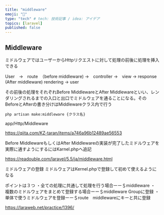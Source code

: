 ```yaml
---
title: "middleware"
emoji: "🌊"
type: "tech" # tech: 技術記事 / idea: アイデア
topics: [laravel]
published: false
---
```

## Middleware
ミドルウェアではユーザーからHttpリクエストに対して処理の前後に処理を挿入できる

User　→　route　（before middleware) →　controller →　view → response (After middleware) rendering → user

その前後の処理をそれぞれBefore MiddlewareとAfter Middlewareといい、レンダリングされるまでの入口と出口でミドルウェアを通ることになる。そのBeforeとAfterの書き分けはMiddlewareクラス内で行う

```
php artisan make:middleware {クラス名}
```
app/Http/Middleware

https://qiita.com/KZ-taran/items/a746a96b12489ae56553


Before MiddlewareもしくはAfter Middlewareの実装が完了したミドルウェアを実際に通すようにするにはKarnel.phpへ追記

https://readouble.com/laravel/5.5/ja/middleware.html

ミドルウェアの登録
ミドルウェアはKernel.phpで登録して初めて使えるようになる

ポイントは３つ
・全ての処理に共通して処理を行う場合ーー＄middleware 
・複数のミドルウェアをまとめて登録する場合ーー＄middleware Groupに登録
・単体で使うミドルウェアを登録ーー＄route　middlewareにキーと共に登録

https://laraweb.net/practice/1396/